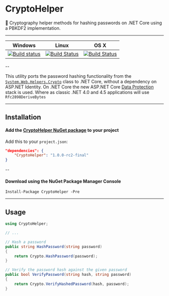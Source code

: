 # CryptoHelper
:key: Cryptography helper methods for hashing passwords on .NET Core using a PBKDF2 implementation. 

<hr>

| Windows | Linux | OS X |
| --- | --- | --- |
| [![Build status](https://ci.appveyor.com/api/projects/status/hai0kndijmx6xb9d?svg=true)](https://ci.appveyor.com/project/henkmollema/cryptohelper) | [![Build Status](https://travis-ci.org/henkmollema/CryptoHelper.svg)](https://travis-ci.org/henkmollema/CryptoHelper) | [![Build Status](https://travis-ci.org/henkmollema/CryptoHelper.svg)](https://travis-ci.org/henkmollema/CryptoHelper) |

--

This utility ports the password hashing functionality from the  [`System.Web.Helpers.Crypto`](http://aspnetwebstack.codeplex.com/SourceControl/latest#src/System.Web.Helpers/Crypto.cs) class to .NET Core, without a dependency on ASP.NET Identity. On .NET Core the new ASP.NET Core [Data Protection](https://github.com/aspnet/DataProtection) stack is used. Where as classic .NET 4.0 and 4.5 applications  will use `Rfc2898DeriveBytes` 

<hr>

## Installation

#### Add the [CryptoHelper NuGet package](https://www.nuget.org/packages/CryptoHelper) to your project
Add this to your `project.json`:
```json
"dependencies": {
    "CryptoHelper": "1.0.0-rc2-final"
}
```

--

#### Download using the NuGet Package Manager Console
```
Install-Package CryptoHelper -Pre
```

<hr>

## Usage
```csharp
using CryptoHelper;

// ...

// Hash a password
public string HashPassword(string password)
{
    return Crypto.HashPassword(password);
}

// Verify the password hash against the given password
public bool VerifyPassword(string hash, string password)
{
    return Crypto.VerifyHashedPassword(hash, password);
}
```
